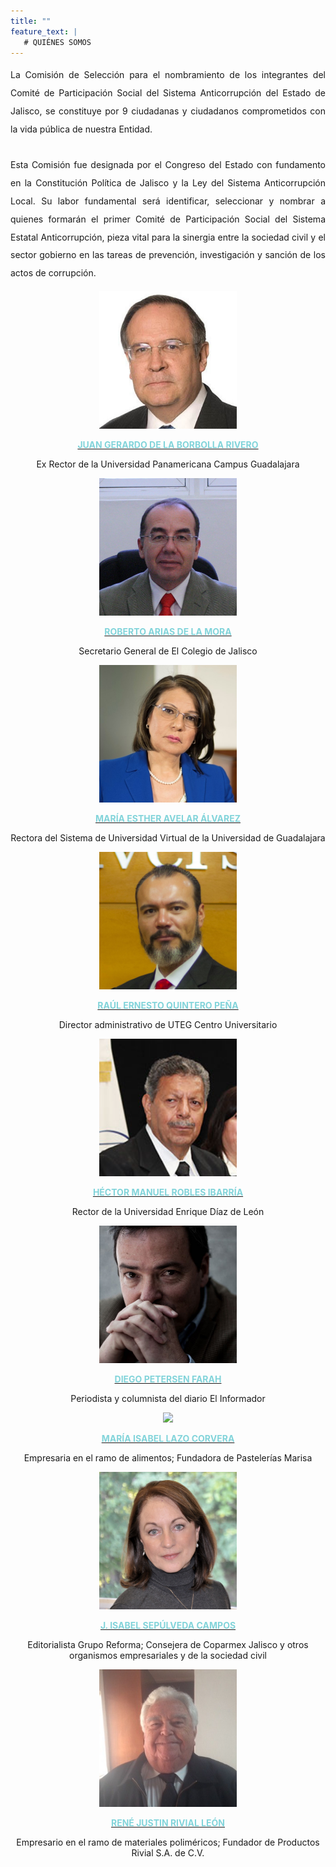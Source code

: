 ```yaml
---
title: ""
feature_text: |
   # QUIÉNES SOMOS
---  
```


<div style="text-align:justify; line-height: 1.8rem"><span>La Comisión de Selección para el nombramiento de los integrantes del Comité de Participación Social del Sistema Anticorrupción del Estado de Jalisco, se constituye por 9 ciudadanas y ciudadanos comprometidos con la vida pública de nuestra Entidad.
<br><br>
Esta Comisión fue designada por el Congreso del Estado con fundamento en la Constitución Política de Jalisco y la Ley del Sistema Anticorrupción Local. Su labor fundamental será identificar, seleccionar y nombrar a quienes formarán el primer Comité de Participación Social del Sistema Estatal Anticorrupción, pieza vital para la sinergia entre la sociedad civil y el sector gobierno en las tareas de prevención, investigación y sanción de los actos de corrupción.</span></div>
<p></p>
<p></p>
<p></p>

<div class="flex-grid-thirds">
<div class="col"><div style="text-align:center"> <img class="img-circle" src="/fotos/JuanGerardoDeLaBorbolla.jpg" width="220px">
<a href="/documentos/CV-Juan-Borbolla.doc" target="_blank">
	<p><b style="color: #82D4DA">JUAN GERARDO DE LA BORBOLLA RIVERO</b></p>  </a>
<p class="small">Ex Rector de la Universidad Panamericana Campus Guadalajara</p> 

</div></div>

<div class="col"><div style="text-align:center"><img class="img-circle" src="/fotos/RobertoArias.jpg" width="220px">
<a href="/documentos/CV-Roberto-Arias.doc" target="_blank">
	<p><b style="color: #82D4DA">ROBERTO ARIAS DE LA MORA</b></p></a>
<p class="small">Secretario General de El Colegio de Jalisco </p> </div></div>

<div class="col"><div style="text-align:center"> <img class="img-circle" src="/fotos/MariaAvelar.jpg" width="220px">
<a href="/documentos/CV-Maria-Esther-Avelar.pdf" target="_blank">
	<p><b style="color: #82D4DA">MARÍA ESTHER AVELAR ÁLVAREZ</b></p>  </a>
<p class="small">Rectora del Sistema de Universidad Virtual de la Universidad de Guadalajara </p> </div></div>
</div><p>
</p>
<div class="flex-grid-thirds">
	
<div class="col"><div style="text-align:center"> <img class="img-circle" src="/fotos/RaulErnestoQuintero.jpg" width="220px">
	<a href="/documentos/CV-Raul-Quintero.pdf" target="_blank">
	<p><b style="color: #82D4DA">RAÚL ERNESTO QUINTERO PEÑA</b></p>  </a>
<p class="small">Director administrativo de UTEG Centro Universitario </p> </div></div>

<div class="col"><div style="text-align:center"> <img class="img-circle" src="/fotos/HectorManuelRobles.png" width="220px">
	<a href="/documentos/CV-Hector-Robles.docx" target="_blank">
	<p><b style="color: #82D4DA">HÉCTOR MANUEL ROBLES IBARRÍA</b></p>  </a>
<p class="small">Rector de la Universidad Enrique Díaz de León</p></div></div>

<div class="col"><div style="text-align:center"> <img class="img-circle" src="/fotos/DiegoPetersenF.jpg" width="220px">
<a href="/documentos/CV-Diego-Petersen.docx" target="_blank">
	<p><b style="color: #82D4DA">DIEGO PETERSEN FARAH</b></p>  </a>
<p class="small">Periodista y columnista del diario El Informador  </p></div></div>
</div><p>
</p>
<div class="flex-grid-thirds">
<div class="col"><div style="text-align:center"> <img class="img-circle" src="/fotos/MarisaLazo.jpg" width="220px">
<a href="/documentos/CV-Marisa-Lazo.doc" target="_blank">
	<p><b style="color: #82D4DA">MARÍA ISABEL LAZO CORVERA</b></p>  </a>
<p class="small">Empresaria en el ramo de alimentos; Fundadora de Pastelerías Marisa  </p></div></div>

<div class="col"><div style="text-align:center"> <img class="img-circle" src="/fotos/IsabelSepulveda.jpg" width="220px"><a href="/documentos/CV-Isabel-Sepulveda.docx" target="_blank">
	<p><b style="color: #82D4DA">J. ISABEL SEPÚLVEDA CAMPOS</b></p>  </a>
<p class="small">Editorialista Grupo Reforma; Consejera de Coparmex Jalisco y otros organismos empresariales y de la sociedad civil</p></div></div>

<div class="col"><div style="text-align:center"> <img class="img-circle" src="/fotos/ReneRivial.jpg" width="220px"><a href="/documentos/CV-Rene-Rivial.doc" target="_blank">
	<p><b style="color: #82D4DA">RENÉ JUSTIN RIVIAL LEÓN</b></p>  </a>
<p class="small">Empresario en el ramo de materiales poliméricos; Fundador de Productos Rivial S.A. de C.V.</p>
</div></div>
</div>

<p></p>
<p></p>
<p></p>




